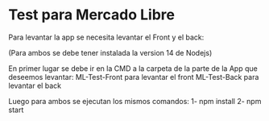 # Test para Mercado Libre

Para levantar la app se necesita levantar el Front y el back:

(Para ambos se debe tener instalada la version 14 de Nodejs)

En primer lugar se debe ir en la CMD a la carpeta de la parte de la App que deseemos levantar:
ML-Test-Front para levantar el front
ML-Test-Back para levantar el back

Luego para ambos se ejecutan los mismos comandos:
1-  npm install
2-  npm  start

